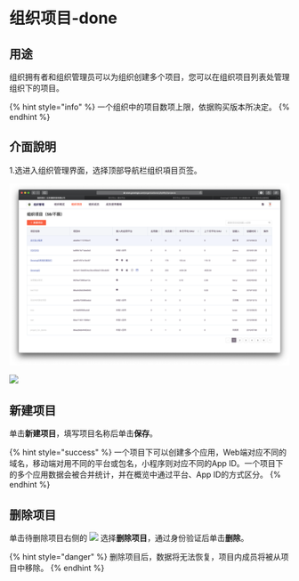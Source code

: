 # 组织项目-done

## 用途

组织拥有者和组织管理员可以为组织创建多个项目，您可以在组织项目列表处管理组织下的项目。

{% hint style="info" %}
一个组织中的项目数项上限，依据购买版本所决定。
{% endhint %}

## 介面說明

1.选进入组织管理界面，选择顶部导航栏组织項目页签。

![](../../.gitbook/assets/ying-mu-jie-tu-20200418-xia-wu-5.21.14.png)

![](https://github.com/growingio/growingio-docs-v3/tree/d520f4a494f6c0635c83422f55c665597e79ee96/.gitbook/assets/image%20%28157%29.png)

## 新建项目

单击**新建项目**，填写项目名称后单击**保存**。

{% hint style="success" %}
一个项目下可以创建多个应用，Web端对应不同的域名，移动端对用不同的平台或包名，小程序则对应不同的App ID。一个项目下的多个应用数据会被合并统计，并在概览中通过平台、App ID的方式区分。
{% endhint %}

## 删除项目

单击待删除项目右侧的 ![](https://github.com/growingio/growingio-docs-v3/tree/d520f4a494f6c0635c83422f55c665597e79ee96/.gitbook/assets/dian-dian-dian.png) 选择**删除项目**，通过身份验证后单击**删除**。

{% hint style="danger" %}
删除项目后，数据将无法恢复，项目内成员将被从项目中移除。
{% endhint %}

